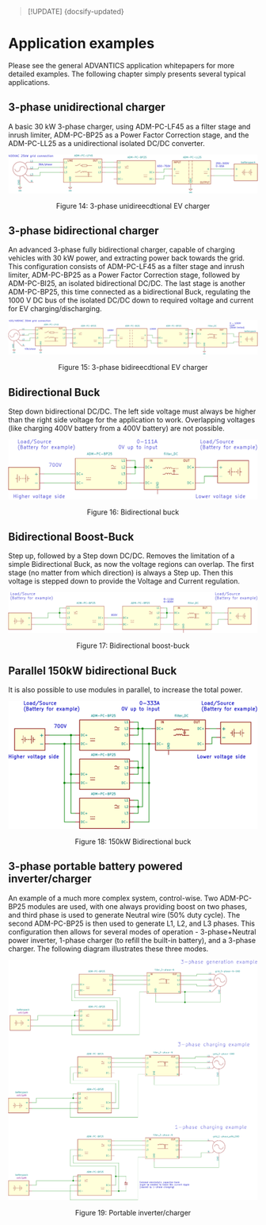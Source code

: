 > [!UPDATE] {docsify-updated}
# Application examples

Please see the general ADVANTICS application whitepapers for more detailed examples. The following chapter simply presents several typical applications.

## 3-phase unidirectional charger 
A basic 30 kW 3-phase charger, using ADM-PC-LF45 as a filter stage and inrush limiter, ADM-PC-BP25 as a Power Factor Correction stage, and the ADM-PC-LL25 as a unidirectional isolated DC/DC converter.

![3phase charging](images/app_3phase_charger.svg ':size=200%')
<figcaption style="text-align: center">Figure 14: 3-phase unidireecdtional EV charger</figcaption>

## 3-phase bidirectional charger
An advanced 3-phase fully bidirectional charger, capable of charging vehicles with 30 kW power, and extracting power back towards the grid. This configuration consists of ADM-PC-LF45 as a filter stage and inrush limiter, ADM-PC-BP25 as a Power Factor Correction stage, followed by ADM-PC-BI25, an isolated bidirectional DC/DC. The last stage is another ADM-PC-BP25, this time connected as a bidirectional Buck, regulating the 1000 V DC bus of the isolated DC/DC down to required voltage and current for EV charging/discharging.

![3phase bidir charging](images/app_3phase_bidir_charger.svg ':size=200%')
<figcaption style="text-align: center">Figure 15: 3-phase bidireecdtional EV charger</figcaption>

## Bidirectional Buck
Step down bidirectional DC/DC. The left side voltage must always be higher than the right side voltage for the application to work. Overlapping voltages (like charging 400V battery from a 400V battery) are not possible.

![Bidirectional buck](images/app_bidir_buck.svg ':size=70%')
<figcaption style="text-align: center">Figure 16: Bidirectional buck</figcaption>

## Bidirectional Boost-Buck
Step up, followed by a Step down DC/DC. Removes the limitation of a simple Bidirectional Buck, as now the voltage regions can overlap. The first stage (no matter from which direction) is always a Step up. Then this voltage is stepped down to provide the Voltage and Current regulation.

![Bidirectional boost buck](images/app_bidir_boost_buck.svg ':size=200%')
<figcaption style="text-align: center">Figure 17: Bidirectional boost-buck</figcaption>

## Parallel 150kW bidirectional Buck
It is also possible to use modules in parallel, to increase the total power.

![150kW Bidirectional buck](images/app_150kw_bidir_buck.svg ':size=70%')
<figcaption style="text-align: center">Figure 18: 150kW Bidirectional buck</figcaption>

## 3-phase portable battery powered inverter/charger
An example of a much more complex system, control-wise. Two ADM-PC-BP25 modules are used, with one always providing boost on two phases, and third phase is used to generate Neutral wire (50% duty cycle). The second ADM-PC-BP25 is then used to generate L1, L2, and L3 phases. This configuration then allows for several modes of operation - 3-phase+Neutral power inverter, 1-phase charger (to refill the built-in battery), and a 3-phase charger. The following diagram illustrates these three modes.

![portable inverter charger](images/app_portable_inverter_charger.svg ':size=90%')
<figcaption style="text-align: center">Figure 19: Portable inverter/charger</figcaption>
